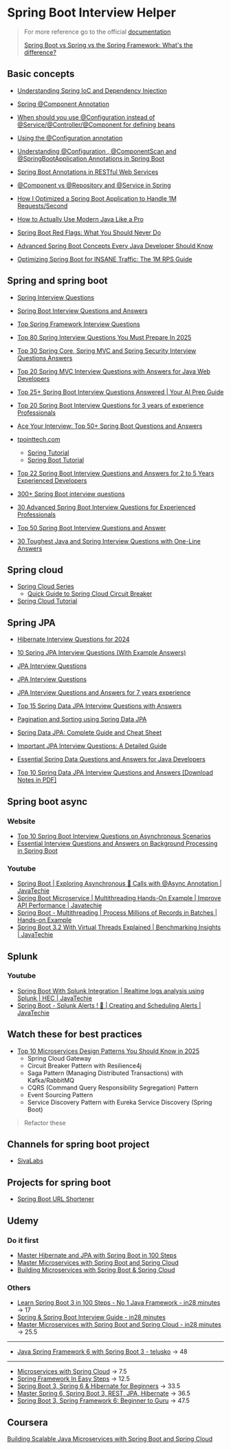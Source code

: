 
# Spring Boot Interview Helper

> For more reference go to the official [documentation](https://spring.io/)
> 
> [Spring Boot vs Spring vs the Spring Framework: What's the difference?](https://www.youtube.com/watch?v=S2xyFQlpzIY)

## Basic concepts

- [Understanding Spring IoC and Dependency Injection](https://medium.com/@satyendra.jaiswal/understanding-spring-ioc-and-dependency-injection-97f18cb0c617)
- [Spring @Component Annotation](https://www.baeldung.com/spring-component-annotation)
- [When should you use @Configuration instead of @Service/@Controller/@Component for defining beans](https://stackoverflow.com/questions/67691575/when-should-you-use-configuration-instead-of-service-controller-component-fo)
- [Using the @Configuration annotation](https://docs.spring.io/spring-framework/reference/core/beans/java/configuration-annotation.html)
- [Understanding @Configuration , @ComponentScan and @SpringBootApplication Annotations in Spring Boot](https://medium.com/@satyendra.jaiswal/understanding-configuration-componentscan-and-springbootapplication-annotations-in-spring-boot-d70a1320dcd0)
- [Spring Boot Annotations in RESTful Web Services](https://medium.com/@satyendra.jaiswal/spring-boot-annotations-in-restful-web-services-57cfde61c150)
- [@Component vs @Repository and @Service in Spring](https://www.baeldung.com/spring-component-repository-service)


- [How I Optimized a Spring Boot Application to Handle 1M Requests/Second](https://blog.stackademic.com/how-i-optimized-a-spring-boot-application-to-handle-1m-requests-second-0cbb2f2823ed)
- [How to Actually Use Modern Java Like a Pro](https://medium.com/javaguides/how-to-actually-use-modern-java-like-a-pro-cbc5aa1646e9)
- [Spring Boot Red Flags: What You Should Never Do](https://blog.devgenius.io/spring-boot-best-practices-what-not-to-do-in-your-applications-f2f54332f547)
- [Advanced Spring Boot Concepts Every Java Developer Should Know](https://medium.com/@mohitbajaj1995/advanced-spring-boot-concepts-every-java-developer-should-know-511b054a46cc)
- [Optimizing Spring Boot for INSANE Traffic: The 1M RPS Guide](https://medium.com/@kanishksinghpujari/optimizing-spring-boot-for-insane-traffic-the-1m-rps-guide-8b2a54cd711d)





## Spring and spring boot

- [Spring Interview Questions](https://www.interviewbit.com/spring-interview-questions/)
- [Spring Boot Interview Questions and Answers](https://www.geeksforgeeks.org/spring-boot-interview-questions-and-answers/)
- [Top Spring Framework Interview Questions](https://www.baeldung.com/spring-interview-questions)
- [Top 80 Spring Interview Questions You Must Prepare In 2025](https://www.edureka.co/blog/interview-questions/spring-interview-questions/)
- [Top 30 Spring Core, Spring MVC and Spring Security Interview Questions Answers](https://www.java67.com/2012/08/spring-interview-questions-answers.html#)
- [Top 20 Spring MVC Interview Questions with Answers for Java Web Developers](https://javarevisited.blogspot.com/2018/11/top-20-spring-mvc-interview-questions-answers-for-java-developers.html#)
- [Top 25+ Spring Boot Interview Questions Answered | Your AI Prep Guide](https://workik.com/top-spring-boot-interview-question-and-answers-using-ai)
- [Top 20 Spring Boot Interview Questions for 3 years of experience Professionals](https://www.codingshuttle.com/blogs/op-20-spring-boot-interview-questions-for-3-years-of-experience-professionals/)
- [Ace Your Interview: Top 50+ Spring Boot Questions and Answers](https://www.guvi.in/blog/spring-boot-questions-and-answers/)
- [tpointtech.com](https://www.tpointtech.com/)
    - [Spring Tutorial](https://www.tpointtech.com/spring-tutorial)
    - [Spring Boot Tutorial](https://www.tpointtech.com/spring-boot-tutorial)
- [Top 22 Spring Boot Interview Questions and Answers for 2 to 5 Years Experienced Developers](https://medium.com/javarevisited/top-22-spring-boot-interview-questions-and-answers-for-2-to-5-years-experienced-developers-38637a36629d)

- [300+ Spring Boot interview questions](https://codefarm0.medium.com/300-spring-boot-interview-questions-43393e1c2bef)
- [30 Advanced Spring Boot Interview Questions for Experienced Professionals](https://medium.com/@sharmapraveen91/30-advanced-spring-boot-interview-questions-for-experienced-professionals-3574173472c1)
- [Top 50 Spring Boot Interview Questions and Answer](https://medium.com/@scholarhatblogs/top-50-spring-boot-interview-questions-and-answer-2043d452d213)
- [30 Toughest Java and Spring Interview Questions with One-Line Answers](https://rishi-preetham.medium.com/30-toughest-java-and-spring-interview-questions-with-one-line-answers-7513404612f3)


## Spring cloud

- [Spring Cloud Series](https://www.baeldung.com/spring-cloud-series)
    - [Quick Guide to Spring Cloud Circuit Breaker](https://www.baeldung.com/spring-cloud-circuit-breaker)
- [Spring Cloud Tutorial](https://www.tpointtech.com/spring-cloud)


## Spring JPA

- [Hibernate Interview Questions for 2024](https://www.geeksforgeeks.org/hibernate-interview-questions/)
- [10 Spring JPA Interview Questions (With Example Answers)](https://in.indeed.com/career-advice/interviewing/spring-jpa-interview-questions)
- [JPA Interview Questions](https://www.interviewbit.com/jpa-interview-questions/)
- [JPA Interview Questions](https://www.naukri.com/code360/library/jpa-interview-questions)
- [JPA Interview Questions and Answers for 7 years experience](https://hellointern.in/blog/jpa-interview-questions-and-answers-for-7-years-experience-87445)
- [Top 15 Spring Data JPA Interview Questions with Answers](https://www.java67.com/2021/01/spring-data-jpa-interview-questions-answers-java.html#google_vignette)
- [Pagination and Sorting using Spring Data JPA](https://www.baeldung.com/spring-data-jpa-pagination-sorting)


- [Spring Data JPA: Complete Guide and Cheat Sheet](https://medium.com/javarevisited/spring-data-jpa-complete-guide-and-cheat-sheet-c8138577b71a)
- [Important JPA Interview Questions: A Detailed Guide](https://medium.com/@pratik.941/important-jpa-interview-questions-a-detailed-guide-5c1405e0927b)
- [Essential Spring Data Questions and Answers for Java Developers](https://medium.com/@psdevraye/essential-spring-data-questions-and-answers-for-java-developers-88646a22b0d6)
- [Top 10 Spring Data JPA Interview Questions and Answers [Download Notes in PDF]](https://medium.com/javaguides/top-10-spring-data-jpa-interview-questions-and-answers-63f914f3b69d)





## Spring boot async

### Website

- [Top 10 Spring Boot Interview Questions on Asynchronous Scenarios](https://rathod-ajay.medium.com/top-10-spring-boot-interview-questions-on-asynchronous-scenarios-e334fd1e3b9c)
- [Essential Interview Questions and Answers on Background Processing in Spring Boot](https://medium.com/@psdevraye/essential-interview-questions-and-answers-on-background-processing-in-spring-boot-1a2f7e489eeb)



### Youtube

- [Spring Boot | Exploring Asynchronous 🚀 Calls with @Async Annotation | JavaTechie](https://www.youtube.com/watch?v=R_gejlOXR7g)
- [Spring Boot Microservice | Multithreading Hands-On Example | Improve API Performance | Javatechie](https://www.youtube.com/watch?v=gMmN7wZZezI)
- [Spring Boot - Multithreading | Process Millions of Records in Batches | Hands-on Example](https://www.youtube.com/watch?v=qaSBljS6SZk)
- [Spring Boot 3.2 With Virtual Threads Explained | Benchmarking Insights | JavaTechie](https://www.youtube.com/watch?v=9dUPPHREF7w)



## Splunk

### Youtube

- [Spring Boot With Splunk Integration | Realtime logs analysis using Splunk | HEC | JavaTechie](https://www.youtube.com/watch?v=VO20SgiTTOU)
- [Spring Boot - Splunk Alerts ! 🚨 | Creating and Scheduling Alerts | JavaTechie](https://www.youtube.com/watch?v=eCAabhr5UNA)


## Watch these for best practices

- [Top 10 Microservices Design Patterns You Should Know in 2025](https://medium.com/javarevisited/top-10-microservices-design-patterns-you-should-know-in-2025-9f3438e91ac6)
    - Spring Cloud Gateway
    - Circuit Breaker Pattern with Resilience4j
    - Saga Pattern (Managing Distributed Transactions) with Kafka/RabbitMQ
    - CQRS (Command Query Responsibility Segregation) Pattern
    - Event Sourcing Pattern
    - Service Discovery Pattern with Eureka Service Discovery (Spring Boot)




> Refactor these


## Channels for spring boot project

- [SivaLabs](https://www.youtube.com/@sivalabs)


## Projects for spring boot

- [Spring Boot URL Shortener](https://github.com/sivaprasadreddy/spring-boot-url-shortener)



## Udemy

### Do it first

- [Master Hibernate and JPA with Spring Boot in 100 Steps](https://udemy.com/course/hibernate-jpa-tutorial-for-beginners-in-100-steps/)
- [Master Microservices with Spring Boot and Spring Cloud](https://udemy.com/course/microservices-with-spring-boot-and-spring-cloud/)
- [Building Microservices with Spring Boot & Spring Cloud](https://udemy.com/course/building-microservices-with-spring-boot-and-spring-cloud/)


### Others

- [Learn Spring Boot 3 in 100 Steps - No 1 Java Framework - in28 minutes](https://www.udemy.com/course/spring-boot-tutorial-for-beginners) -> 17
- [Spring & Spring Boot Interview Guide - in28 minutes](https://www.udemy.com/course/spring-interview-questions-and-answers)
- [Master Microservices with Spring Boot and Spring Cloud - in28 minutes](https://www.udemy.com/course/microservices-with-spring-boot-and-spring-cloud) -> 25.5
-----------------------------------------------------------------------------------------------------------
- [Java Spring Framework 6 with Spring Boot 3 - telusko](https://www.udemy.com/course/spring-5-with-spring-boot-2) -> 48
-----------------------------------------------------------------------------------------------------------
- [Microservices with Spring Cloud](https://www.udemy.com/course/microservices-with-spring-cloud) -> 7.5
- [Spring Framework In Easy Steps](https://www.udemy.com/course/springframeworkineasysteps) -> 12.5
- [Spring Boot 3, Spring 6 & Hibernate for Beginners](https://www.udemy.com/course/spring-hibernate-tutorial) -> 33.5
- [Master Spring 6, Spring Boot 3, REST, JPA, Hibernate](https://www.udemy.com/course/spring-springboot-jpa-hibernate-zero-to-master) -> 36.5
- [Spring Boot 3, Spring Framework 6: Beginner to Guru](https://www.udemy.com/course/spring-framework-6-beginner-to-guru) -> 47.5





## Coursera
[Building Scalable Java Microservices with Spring Boot and Spring Cloud](https://www.coursera.org/learn/google-cloud-java-spring)






